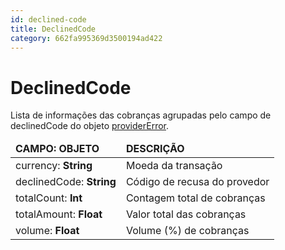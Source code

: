 ```yaml
---
id: declined-code
title: DeclinedCode
category: 662fa995369d3500194ad422
---
```


# DeclinedCode

Lista de informações das cobranças agrupadas pelo campo de declinedCode do objeto <a href="https://docs.malga.io/docs/analytics-api/charges/objects/provider-error">providerError</a>.

<table>
    <thead>
        <tr>
            <td><strong>CAMPO: OBJETO</strong></td>
            <td><strong>DESCRIÇÃO</strong></td>
        </tr>
    </thead>
    <tbody>
        <tr>
            <td>currency: <b>String</b></td>
            <td>Moeda da transação</td>
        </tr>
        <tr>
            <td>declinedCode: <b>String</b></td>
            <td>Código de recusa do provedor</td>
        </tr>
        <tr>
            <td>totalCount: <b>Int</b></td>
            <td>Contagem total de cobranças</td>
        </tr>
        <tr>
            <td>totalAmount: <b>Float</b></td>
            <td>Valor total das cobranças</td>
        </tr>
        <tr>
            <td>volume: <b>Float</b></td>
            <td>Volume (%) de cobranças</td>
        </tr>
    </tbody>
</table>
